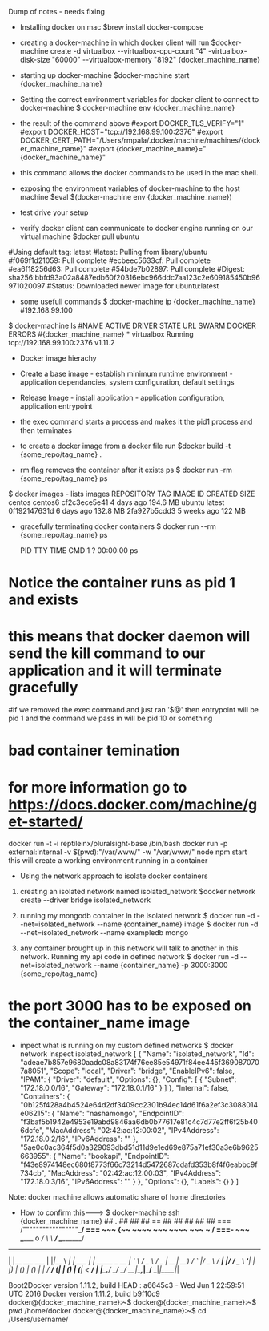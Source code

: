 Dump of notes - needs fixing

- Installing docker on mac
$brew install docker-compose

- creating a docker-machine in which docker client will run
$docker-machine create -d virtualbox --virtualbox-cpu-count "4" -virtualbox-disk-size "60000" --virtualbox-memory "8192" {docker_machine_name}

- starting up docker-machine
$docker-machine start {docker_machine_name}

- Setting the correct environment variables for docker client to connect to docker-machine 
$ docker-machine env {docker_machine_name}

- the result of the command above
#export DOCKER_TLS_VERIFY="1"
#export DOCKER_HOST="tcp://192.168.99.100:2376"
#export DOCKER_CERT_PATH="/Users/rmpala/.docker/machine/machines/{docker_machine_name}"
#export {docker_machine_name}="{docker_machine_name}"

- this command allows the docker commands to be used in the mac shell. 
- exposing the environment variables of docker-machine to the host machine 
$eval $(docker-machine env {docker_machine_name})

- test drive your setup 
- verify docker client can communicate to docker engine running on our virtual machine 
$docker pull ubuntu

#Using default tag: latest
#latest: Pulling from library/ubuntu
#f069f1d21059: Pull complete
#ecbeec5633cf: Pull complete
#ea6f18256d63: Pull complete
#54bde7b02897: Pull complete
#Digest: sha256:bbfd93a02a8487edb60f20316ebc966ddc7aa123c2e609185450b96971020097
#Status: Downloaded newer image for ubuntu:latest


- some usefull commands
$ docker-machine ip {docker_machine_name}
#192.168.99.100

$ docker-machine ls
#NAME       ACTIVE   DRIVER       STATE     URL                         SWARM   DOCKER    ERRORS
#{docker_machine_name}   *        virtualbox   Running   tcp://192.168.99.100:2376           v1.11.2



- Docker image hierachy
- Create a base image - establish minimum runtime environment - application dependancies, system configuration, default settings
- Release Image - install application - application configuration, application entrypoint
- the exec command starts a process and makes it the pid1 process and then terminates

- to create a docker image from a docker file run 
$docker build -t {some_repo/tag_name} .

- rm flag removes the container after it exists ps
$ docker run -rm {some_repo/tag_name} ps


$ docker images - lists images
REPOSITORY                TAG                 IMAGE ID            CREATED             SIZE
centos                    centos6             cf2c3ece5e41        4 days ago          194.6 MB
ubuntu                    latest              0f192147631d        6 days ago          132.8 MB
<none>                    <none>              2fa927b5cdd3        5 weeks ago         122 MB


- gracefully terminating docker containers
$ docker run --rm {some_repo/tag_name} ps

  PID TTY          TIME CMD
    1 ?        00:00:00 ps
# Notice the container runs as pid 1 and exists
# this means that docker daemon will send the kill command to our application and it will terminate gracefully
#if we removed the exec command and just ran '$@' then entrypoint will be pid 1 and the command we pass in will be pid 10 or something
# bad container temination
# for more information go to https://docs.docker.com/machine/get-started/

docker run -t -i reptileinx/pluralsight-base /bin/bash
docker run  -p external:Internal -v $(pwd):"/var/www/" -w "/var/www/" node npm start
this will create a working environment running in a container


- Using the network approach to isolate docker containers
1. creating an isolated network named isolated_network
$docker network create --driver bridge isolated_network
2. running my mongodb container in the isolated network
$ docker run -d --net=isolated_network --name {container_name} image
$ docker run -d --net=isolated_network --name exampledb mongo

3. any container brought up in this network will talk to another in this network.
Running my api code in defined network
$ docker run -d --net=isolated_network --name {container_name} -p 3000:3000 {some_repo/tag_name}
# the port 3000 has to be exposed on the container_name image

- inpect what is running on my custom defined networks
$ docker network inspect isolated_network
[
    {
        "Name": "isolated_network",
        "Id": "adeae7b857e9680aadc08a83174f76ee85e54971f84ee445f3690870707a8051",
        "Scope": "local",
        "Driver": "bridge",
        "EnableIPv6": false,
        "IPAM": {
            "Driver": "default",
            "Options": {},
            "Config": [
                {
                    "Subnet": "172.18.0.0/16",
                    "Gateway": "172.18.0.1/16"
                }
            ]
        },
        "Internal": false,
        "Containers": {
            "0b125f428a4b4524e64d2df3409cc2301b94ec14d61f6a2ef3c3088014e06215": {
                "Name": "nashamongo",
                "EndpointID": "f3baf5b1942e4953e19abd9846aa6db0b77617e81c4c7d77e2ff6f25b406dcfe",
                "MacAddress": "02:42:ac:12:00:02",
                "IPv4Address": "172.18.0.2/16",
                "IPv6Address": ""
            },
            "5ae0c0ac364f5d0a329093dbd51d11d9e1ed69e875a71ef30a3e6b9625663955": {
                "Name": "bookapi",
                "EndpointID": "f43e8974148ec680f8773f66c73214d5472687cdafd353b8f4f6eabbc9f734cb",
                "MacAddress": "02:42:ac:12:00:03",
                "IPv4Address": "172.18.0.3/16",
                "IPv6Address": ""
            }
        },
        "Options": {},
        "Labels": {}
    }
]



Note: docker machine allows automatic share of home directories
- How to confirm this--->
$ docker-machine ssh {docker_machine_name}
                        ##         .
                  ## ## ##        ==
               ## ## ## ## ##    ===
           /"""""""""""""""""\___/ ===
      ~~~ {~~ ~~~~ ~~~ ~~~~ ~~~ ~ /  ===- ~~~
           \______ o           __/
             \    \         __/
              \____\_______/
 _                 _   ____     _            _
| |__   ___   ___ | |_|___ \ __| | ___   ___| | _____ _ __
| '_ \ / _ \ / _ \| __| __) / _` |/ _ \ / __| |/ / _ \ '__|
| |_) | (_) | (_) | |_ / __/ (_| | (_) | (__|   <  __/ |
|_.__/ \___/ \___/ \__|_____\__,_|\___/ \___|_|\_\___|_|

Boot2Docker version 1.11.2, build HEAD : a6645c3 - Wed Jun  1 22:59:51 UTC 2016
Docker version 1.11.2, build b9f10c9
docker@{docker_machine_name}:~$ 
docker@{docker_machine_name}:~$ pwd
/home/docker
docker@{docker_machine_name}:~$ cd /Users/username/


